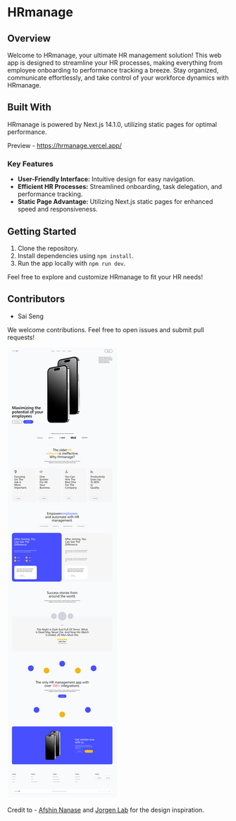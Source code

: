# HRmanage

## Overview

Welcome to HRmanage, your ultimate HR management solution! This web app is designed to streamline your HR processes, making everything from employee onboarding to performance tracking a breeze. Stay organized, communicate effortlessly, and take control of your workforce dynamics with HRmanage.

## Built With

HRmanage is powered by Next.js 14.1.0, utilizing static pages for optimal performance.

Preview - https://hrmanage.vercel.app/

### Key Features

-   **User-Friendly Interface:** Intuitive design for easy navigation.
-   **Efficient HR Processes:** Streamlined onboarding, task delegation, and performance tracking.
-   **Static Page Advantage:** Utilizing Next.js static pages for enhanced speed and responsiveness.

## Getting Started

1. Clone the repository.
2. Install dependencies using `npm install`.
3. Run the app locally with `npm run dev`.

Feel free to explore and customize HRmanage to fit your HR needs!

## Contributors

-   Sai Seng

We welcome contributions. Feel free to open issues and submit pull requests!

![ScreenShot](https://raw.githubusercontent.com/SaiSeng18/hrmanage/main/public/HRmanage.png)

Credit to - [Afshin Nanase](https://www.instagram.com/afshinase/) and [Jorgen Lab](https://www.instagram.com/jorgenlab) for the design inspiration.
